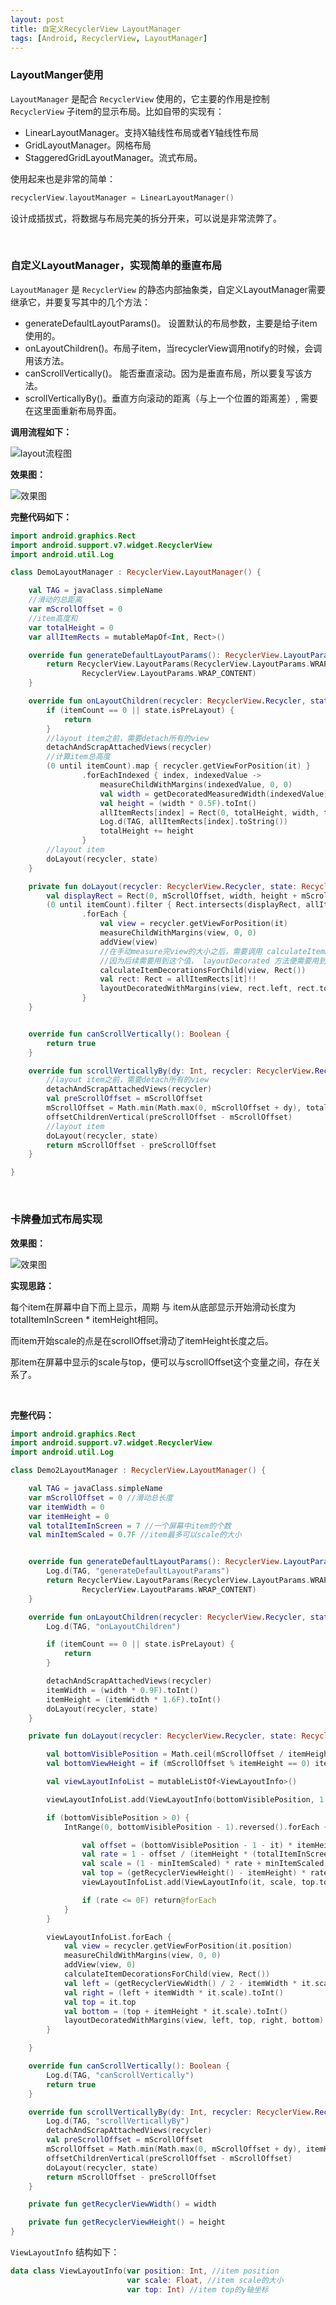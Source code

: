 ```yaml
---
layout: post
title: 自定义RecyclerView LayoutManager
tags: [Android, RecyclerView, LayoutManager]
---
```




### LayoutManger使用

`LayoutManager` 是配合 `RecyclerView` 使用的，它主要的作用是控制 `RecyclerView` 子item的显示布局。比如自带的实现有：

- LinearLayoutManager。支持X轴线性布局或者Y轴线性布局
- GridLayoutManager。网格布局
- StaggeredGridLayoutManager。流式布局。

使用起来也是非常的简单：

```kotlin
recyclerView.layoutManager = LinearLayoutManager()
```

设计成插拔式，将数据与布局完美的拆分开来，可以说是非常流弊了。

<br />



### 自定义LayoutManager，实现简单的垂直布局

`LayoutManager` 是 `RecyclerView` 的静态内部抽象类，自定义LayoutManager需要继承它，并要复写其中的几个方法：

- generateDefaultLayoutParams()。 设置默认的布局参数，主要是给子item使用的。
- onLayoutChildren()。布局子item，当recyclerView调用notify的时候，会调用该方法。
- canScrollVertically()。 能否垂直滚动。因为是垂直布局，所以要复写该方法。
- scrollVerticallyBy()。垂直方向滚动的距离（与上一个位置的距离差）, 需要在这里面重新布局界面。

**调用流程如下：**

![layout流程图]({{site.baseurl}}/assets/img/pexels/LayoutManager.jpg)

**效果图：**

![效果图]({{site.baseurl}}/assets/img/pexels/layoutmanager_vertical.jpg)

**完整代码如下：**

```kotlin
import android.graphics.Rect
import android.support.v7.widget.RecyclerView
import android.util.Log

class DemoLayoutManager : RecyclerView.LayoutManager() {

    val TAG = javaClass.simpleName
    //滑动的总距离
    var mScrollOffset = 0 
    //item高度和
    var totalHeight = 0 
    var allItemRects = mutableMapOf<Int, Rect>()

    override fun generateDefaultLayoutParams(): RecyclerView.LayoutParams {
        return RecyclerView.LayoutParams(RecyclerView.LayoutParams.WRAP_CONTENT,
                RecyclerView.LayoutParams.WRAP_CONTENT)
    }

    override fun onLayoutChildren(recycler: RecyclerView.Recycler, state: RecyclerView.State) {
        if (itemCount == 0 || state.isPreLayout) {
            return
        }
		//layout item之前，需要detach所有的view
        detachAndScrapAttachedViews(recycler)
        //计算item总高度
        (0 until itemCount).map { recycler.getViewForPosition(it) }
                .forEachIndexed { index, indexedValue ->
                    measureChildWithMargins(indexedValue, 0, 0)
                    val width = getDecoratedMeasuredWidth(indexedValue)
                    val height = (width * 0.5F).toInt()
                    allItemRects[index] = Rect(0, totalHeight, width, totalHeight + height)
                    Log.d(TAG, allItemRects[index].toString())
                    totalHeight += height
                }
        //layout item
        doLayout(recycler, state)
    }

    private fun doLayout(recycler: RecyclerView.Recycler, state: RecyclerView.State) {
        val displayRect = Rect(0, mScrollOffset, width, height + mScrollOffset)
        (0 until itemCount).filter { Rect.intersects(displayRect, allItemRects[it]) }
                .forEach {
                    val view = recycler.getViewForPosition(it)
                    measureChildWithMargins(view, 0, 0)
                    addView(view)
                    //在手动measure完view的大小之后，需要调用 calculateItemDecorationsForChild ，计算出item decorator的大小，并保存在lp.mDecorInsets中
                    //因为后续需要用到这个值， layoutDecorated 方法便需要用到
                    calculateItemDecorationsForChild(view, Rect())
                    val rect: Rect = allItemRects[it]!!
                    layoutDecoratedWithMargins(view, rect.left, rect.top - mScrollOffset, rect.right,rect.bottom - mScrollOffset)
                }
    }


    override fun canScrollVertically(): Boolean {
        return true
    }

    override fun scrollVerticallyBy(dy: Int, recycler: RecyclerView.Recycler, state: RecyclerView.State): Int {
        //layout item之前，需要detach所有的view
        detachAndScrapAttachedViews(recycler)
        val preScrollOffset = mScrollOffset
        mScrollOffset = Math.min(Math.max(0, mScrollOffset + dy), totalHeight - height)
        offsetChildrenVertical(preScrollOffset - mScrollOffset)
        //layout item
        doLayout(recycler, state)
        return mScrollOffset - preScrollOffset
    }

}
```

<br />



### 卡牌叠加式布局实现

**效果图：**

![效果图]({{site.baseurl}}/assets/img/pexels/layoutmanager_card.jpg)

**实现思路：**

每个item在屏幕中自下而上显示，周期 与 item从底部显示开始滑动长度为 totalItemInScreen * itemHeight相同。

而item开始scale的点是在scrollOffset滑动了itemHeight长度之后。

那item在屏幕中显示的scale与top，便可以与scrollOffset这个变量之间，存在关系了。

<br >



**完整代码：**

```kotlin
import android.graphics.Rect
import android.support.v7.widget.RecyclerView
import android.util.Log

class Demo2LayoutManager : RecyclerView.LayoutManager() {

    val TAG = javaClass.simpleName
    var mScrollOffset = 0 //滑动总长度
    var itemWidth = 0
    var itemHeight = 0
    val totalItemInScreen = 7 //一个屏幕中item的个数
    val minItemScaled = 0.7F //item最多可以scale的大小


    override fun generateDefaultLayoutParams(): RecyclerView.LayoutParams {
        Log.d(TAG, "generateDefaultLayoutParams")
        return RecyclerView.LayoutParams(RecyclerView.LayoutParams.WRAP_CONTENT,
                RecyclerView.LayoutParams.WRAP_CONTENT)
    }

    override fun onLayoutChildren(recycler: RecyclerView.Recycler, state: RecyclerView.State) {
        Log.d(TAG, "onLayoutChildren")

        if (itemCount == 0 || state.isPreLayout) {
            return
        }

        detachAndScrapAttachedViews(recycler)
        itemWidth = (width * 0.9F).toInt()
        itemHeight = (itemWidth * 1.6F).toInt()
        doLayout(recycler, state)
    }

    private fun doLayout(recycler: RecyclerView.Recycler, state: RecyclerView.State) {

        val bottomVisiblePosition = Math.ceil(mScrollOffset / itemHeight.toDouble()).toInt()
        val bottomViewHeight = if (mScrollOffset % itemHeight == 0) itemHeight else mScrollOffset % itemHeight

        val viewLayoutInfoList = mutableListOf<ViewLayoutInfo>()

        viewLayoutInfoList.add(ViewLayoutInfo(bottomVisiblePosition, 1.0F, getRecyclerViewHeight() - bottomViewHeight))

        if (bottomVisiblePosition > 0) {
            IntRange(0, bottomVisiblePosition - 1).reversed().forEach {

                val offset = (bottomVisiblePosition - 1 - it) * itemHeight + bottomViewHeight
                val rate = 1 - offset / (itemHeight * (totalItemInScreen - 1F))
                val scale = (1 - minItemScaled) * rate + minItemScaled
                val top = (getRecyclerViewHeight() - itemHeight) * rate * rate
                viewLayoutInfoList.add(ViewLayoutInfo(it, scale, top.toInt()))

                if (rate <= 0F) return@forEach
            }
        }

        viewLayoutInfoList.forEach {
            val view = recycler.getViewForPosition(it.position)
            measureChildWithMargins(view, 0, 0)
            addView(view, 0)
            calculateItemDecorationsForChild(view, Rect())
            val left = (getRecyclerViewWidth() / 2 - itemWidth * it.scale / 2).toInt()
            val right = (left + itemWidth * it.scale).toInt()
            val top = it.top
            val bottom = (top + itemHeight * it.scale).toInt()
            layoutDecoratedWithMargins(view, left, top, right, bottom)
        }

    }

    override fun canScrollVertically(): Boolean {
        Log.d(TAG, "canScrollVertically")
        return true
    }

    override fun scrollVerticallyBy(dy: Int, recycler: RecyclerView.Recycler, state: RecyclerView.State): Int {
        Log.d(TAG, "scrollVerticallyBy")
        detachAndScrapAttachedViews(recycler)
        val preScrollOffset = mScrollOffset
        mScrollOffset = Math.min(Math.max(0, mScrollOffset + dy), itemHeight * (itemCount - 1))
        offsetChildrenVertical(preScrollOffset - mScrollOffset)
        doLayout(recycler, state)
        return mScrollOffset - preScrollOffset
    }

    private fun getRecyclerViewWidth() = width

    private fun getRecyclerViewHeight() = height
}
```

`ViewLayoutInfo` 结构如下：

```kotlin
data class ViewLayoutInfo(var position: Int, //item position
                          var scale: Float, //item scale的大小
                          var top: Int) //item top的y轴坐标
```

